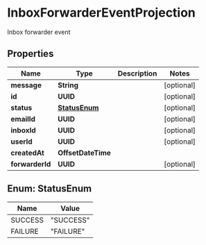 

# InboxForwarderEventProjection

Inbox forwarder event

## Properties

| Name | Type | Description | Notes |
|------------ | ------------- | ------------- | -------------|
|**message** | **String** |  |  [optional] |
|**id** | **UUID** |  |  [optional] |
|**status** | [**StatusEnum**](#StatusEnum) |  |  [optional] |
|**emailId** | **UUID** |  |  [optional] |
|**inboxId** | **UUID** |  |  [optional] |
|**userId** | **UUID** |  |  [optional] |
|**createdAt** | **OffsetDateTime** |  |  |
|**forwarderId** | **UUID** |  |  [optional] |



## Enum: StatusEnum

| Name | Value |
|---- | -----|
| SUCCESS | &quot;SUCCESS&quot; |
| FAILURE | &quot;FAILURE&quot; |




